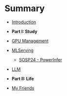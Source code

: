 # Summary

* [Introduction](README.md)


* **Part I: Study**
* [GPU Management](MLSys/GPUManagement/README.md)
* [MLServing](MLSys/MLServing/README.md)
    * [SOSP24 - PowerInfer](MLSys/MLServing/sosp24-PowerInfer.md)
* [LLM](LLM/README.md)


* **Part II: Life**
* [My Friends](Friends/README.md)